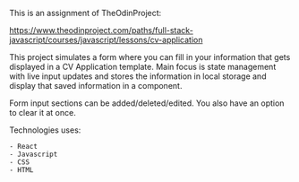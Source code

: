 This is an assignment of TheOdinProject:

   https://www.theodinproject.com/paths/full-stack-javascript/courses/javascript/lessons/cv-application

This project simulates a form where you can fill in your information that gets displayed in a CV Application template. Main focus is state management with live input updates and stores the information in local storage and display that saved information in a component.

Form input sections can be added/deleted/edited. You also have an option to clear it at once.

Technologies uses:

    - React
    - Javascript
    - CSS
    - HTML
